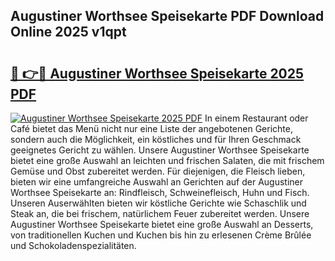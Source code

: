 ## Augustiner Worthsee Speisekarte PDF Download Online 2025 v1qpt

# <h2><a href="http://gc9cjk2.nevu.top/?p=Augustiner+Worthsee+Speisekarte">🔗 👉🔴 Augustiner Worthsee Speisekarte 2025 PDF</a></h2>

[![Augustiner Worthsee Speisekarte 2025 PDF](https://i.imgur.com/dBaPXMq.png)](http://gc9cjk2.nevu.top/?p=Augustiner+Worthsee+Speisekarte)
In einem Restaurant oder Café bietet das Menü nicht nur eine Liste der angebotenen Gerichte, sondern auch die Möglichkeit, ein köstliches und für Ihren Geschmack geeignetes Gericht zu wählen. Unsere Augustiner Worthsee Speisekarte bietet eine große Auswahl an leichten und frischen Salaten, die mit frischem Gemüse und Obst zubereitet werden. Für diejenigen, die Fleisch lieben, bieten wir eine umfangreiche Auswahl an Gerichten auf der Augustiner Worthsee Speisekarte an: Rindfleisch, Schweinefleisch, Huhn und Fisch. Unseren Auserwählten bieten wir köstliche Gerichte wie Schaschlik und Steak an, die bei frischem, natürlichem Feuer zubereitet werden. Unsere Augustiner Worthsee Speisekarte bietet eine große Auswahl an Desserts, von traditionellen Kuchen und Kuchen bis hin zu erlesenen Crème Brûlée und Schokoladenspezialitäten.
